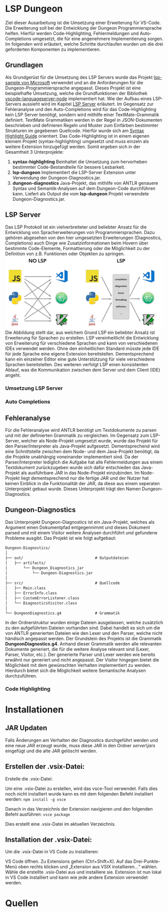 # LSP Dungeon
Ziel dieser Ausarbeitung ist die Umsetzung einer Erweiterung für VS-Code. Die Erweiterung soll bei der Entwicklung der Dungeon Programmiersprache helfen. Hierfür werden Code-Highlighting, Fehlermeldungen und Auto-Completions umgesetzt, die für eine angenehmere Implementierung sorgen. Im folgenden wird erläutert, welche Schritte durchlaufen wurden um die drei geforderten Komponenten zu implementieren. 
## Grundlagen
Als Grundgerüst für die Umsetzung des LSP Servers wurde das Projekt [lsp-sample von Microsoft](https://github.com/microsoft/vscode-extension-samples/tree/main/lsp-sample) verwendet und an die Anforderungen für die Dungeon-Programmiersprache angepasst. Dieses Projekt ist eine beispielhafte Umsetzung, welche die Grundfunktionen der Bibliothek [vscode-languageserver-node](https://github.com/microsoft/vscode-languageserver-node) implementiert hat. Wie der Aufbau eines LSP-Servers aussieht wird im Kapitel [LSP Server](#lsp-server) erläutert. Im Gegensatz zur Fehleranalyse und den Auto-Completions wird für das Code-Highlighting kein LSP Server benötigt, sondern wird mithilfe einer TextMate-Grammatik definiert. TextMate Grammatiken werden in der Regel in JSON-Dokumenten beschrieben und definieren Regeln und Muster zum Einfärben bestimmter Strukturen im gegebenen Quellcode. Hierfür wurde sich am [Syntax Highlight Guide](https://code.visualstudio.com/api/language-extensions/syntax-highlight-guide) orientiert. Das Code-Highlighting ist in einem eigenen kleinem Projekt (syntax-highlighting) umgesetzt und muss einzeln als weitere Extension hinzugefügt werden. Somit ergeben sich in der Gesamtheit 3 Unterprojekte:
1. **syntax-highlighting** Beinhaltet die Umsetzung zum hervorheben bestimmter Code-Bestandteile für bessere Lesbarkeit.
2. **lsp-dungeon** Implementiert die LSP-Server Extension unter Verwendung der Dungeon-Diagnostics.jar.
3. **dungeon-diagnostics** Java-Projekt, das mithilfe von ANTLR genauere Syntax und Semantik-Analysen auf dem Dungeon-Code durchführen kann. Liefert als Output die vom **lsp-dungeon** Projekt verwendete Dungeon-Diagnostics.jar.
## LSP Server
Das LSP Protokoll ist ein vielverbreiteter und beliebter Ansatz für die Entwicklung von Spracherweiterungen von Programmiersprachen. Dazu gehören abgesehen von den hier umgesetzten Erweiterungen (Diagnostics, Completions) auch Dinge wie Zusatzinformationen beim Hovern über bestimmte Code-Elemente, Formattierung oder die Möglichkeit zu der Definition von z.B. Funktionen oder Objekten zu springen.
![LSP-Vorteil](images\lsp_advantage.png)
Die Abbildung stellt dar, aus welchem Grund LSP ein beliebter Ansatz ist Erweiterung für Sprachen zu erstellen. LSP vereinheitlicht die Entwicklung von Erweiterung für verschiedene Sprachen und kann von verschiedenen IDEs verwendet werden. Ohne den einheitlichen Standard müsste jede IDE für jede Sprache eine eigene Extension bereitstellen. Dementsprechend kann ein einzelner Editor eine gute Unterstützung für viele verschiedene Sprachen bereitstellen. Des weiteren verfolgt LSP einen konsistenten Ablauf, was die Kommunikation zwischen dem Server und dem Client (IDE) angeht.
### Umsetzung LSP Server

### Auto Completions

## Fehleranalyse
Für die Fehleranalyse wird ANTLR benötigt um Textdokumente zu parsen und mit der definierten Grammatik zu vergleichen. Im Gegensatz zum LSP-Server, welcher als Node-Projekt umgesetzt wurde, wurde das Projekt für den Parser/Interpreter als Java-Projekt aufgesetzt. Dementsprechend wird eine Schnittstelle zwischen dem Node- und dem Java-Projekt benötigt, da die Projekte unabhängig voneinander implementiert sind. Da der Parser/Interpreter lediglich die Aufgabe hat alle Fehlermeldungen aus einem Textdokument zurückzugeben wurde sich dafür entschieden das Java-Projekt als ausführbare JAR in das Node-Projekt einzubinden. Im Node-Projekt liegt dementsprechend nur die fertige JAR und der Nutzer hat keinen Einblick in die Funktionalität der JAR, da diese aus einem seperaten Unterprojekt gebaut wurde. Dieses Unterprojekt trägt den Namen Dungeon-Diagnostics.

## Dungeon-Diagnostics
Das Unterprojekt Dungeon-Diagnostics ist ein Java-Projekt, welches als Argument einen Dokumentpfad entgegennimmt und dieses Dokument parsed und mit einem Visitor weitere Analysen durchführt und gefundene Probleme ausgibt. Das Projekt ist wie folgt aufgebaut:
```
Dungeon-Diagnostics/
│
├── out/                 				# Outputdateien
│   ├── artifacts/			
|       └── Dungeon_Diagnostics_jar
│           └── Dungeon-Diagnostics.jar 
│
├── src/                 				# Quellcode 
│   ├── Main.class          			
│   ├── ErrorInfo.class     			
│   ├── CustomErrorListener.class     	
│   └── DiagnosticsVisitor.class
│
└── DungeonDiagnostics.g4   			# Grammatik
```
In der Ordnerstruktur wurden einige Dateien ausgelassen, welche zusätzlich zu den aufgeführten Dateien vorhanden sind. Dabei handelt es sich um die von ANTLR generierten Dateien wie den Lexer und den Parser, welche nicht händisch angepasst werden. Der Grundstein des Projekts ist die Grammatik **DungeonDiagnostics.g4**. Anhand dieser Grammatik werden alle relevanten Dokumente generiert, die für die weitere Analyse relevant sind (Lexer, Parser, Visitor, etc.). Der generierte Parser und Lexer werden wie bereits erwähnt nur generiert und nicht angepasst. Der Visitor hingegen bietet die Möglichkeit mit dem gewünschten Verhalten implementiert zu werden. Hierdurch bietet sich die Möglichkeit weitere Semantische Analysen durchzuführen.
### Code Highlighting

# Installationen
## JAR Updaten
Falls Änderungen am Verhalten der Diagnostics durchgeführt werden und eine neue JAR erzeugt wurde, muss diese JAR in den Ordner *server\jars* eingefügt und die alte JAR gelöscht werden.
## Erstellen der .vsix-Datei:

Erstelle die .vsix-Datei:

Um eine .vsix-Datei zu erstellen, wird das vsce-Tool verwendet. Falls dies noch nicht installiert wurde kann es mit dem folgenden Befehl installiert werden:
`npm install -g vsce`

Danach in das Verzeichnis der Extension navigieren und den folgenden Befehl ausführen:
`vsce package`

Dies erstellt eine .vsix-Datei im aktuellen Verzeichnis.

## Installation der .vsix-Datei:

Um die .vsix-Datei in VS Code zu installieren:

VS Code öffnen.
Zu Extensions gehen (Ctrl+Shift+X).
Auf das Drei-Punkte-Menü oben rechts klicken und „Extension aus VSIX installieren...“ wählen.
Wähle die erstellte .vsix-Datei aus und installiere sie.
Extension ist nun lokal in VS Code installiert und kann wie jede andere Extension verwendet werden.


# Quellen

